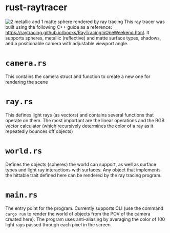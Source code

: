 # rust-raytracer
![2 metallic and 1 matte sphere rendered by ray tracing](rimage.png?raw=true "Rendering of metallic and matte surfaces")
This ray tracer was built using the following C++ guide as a reference: https://raytracing.github.io/books/RayTracingInOneWeekend.html. It supports spheres, metallic (reflective) and matte surface types, shadows, and a positionable camera with adjustable viewport angle.

# `camera.rs`
This contains the camera struct and function to create a new one for rendering the scene

# `ray.rs`
This defines light rays (as vectors) and contains several functions that operate on them. The most important are the linear operations and the RGB vector calculator (which recursively determines the color of a ray as it repeatedly bounces off objects)

# `world.rs`
Defines the objects (spheres) the world can support, as well as surface types and light ray interactions with surfaces. Any object that implements the hittable trait defined here can be rendered by the ray tracing program.

# `main.rs`
The entry point for the program. Currently supports CLI (use the command `cargo run` to render the world of objects from the POV of the camera created here). The program uses anti-aliasing by averaging the color of 100 light rays passed through each pixel in the screen.


